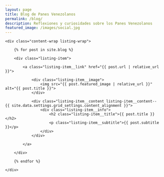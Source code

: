 ```yaml
---
layout: page
title: Blog de Panes Venezolanos
permalink: /blog/
description: Reflexiones y curiosidades sobre los Panes Venezolanos
featured_image: /images/social.jpg
---
```


<section class="listing">

	<div class="content-wrap listing-wrap">

		{% for post in site.blog %}

		<div class="listing-item">

			<a class="listing-item__link" href="{{ post.url | relative_url }}">

				<div class="listing-item__image">
					<img src="{{ post.featured_image | relative_url }}" alt="{{ post.title }}">
				</div>

				<div class="listing-item__content listing-item__content--{{ site.data.settings.grid_settings.content_alignment }}">
					<div class="listing-item__info">
						<h2 class="listing-item__title">{{ post.title }}</h2>
						<p class="listing-item__subtitle">{{ post.subtitle }}</p>
					</div>
				</div>

			</a>

		</div>

		{% endfor %}

	</div>

</section>
